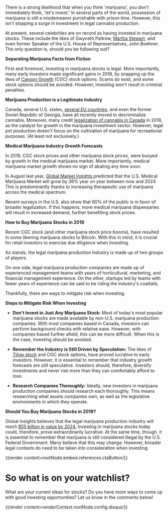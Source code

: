 There is a strong likelihood that when you think 'marijuana', you don't immediately think, 'let's invest.' In several parts of the world, possession of marijuana is still a misdemeanor punishable with prison time. However, this isn't stopping a surge in investment in legal cannabis production.

At present, several celebrities are on record as having invested in marijuana stocks. These include the likes of Gwyneth Paltrow, [Martha Stewart,](https://www.foxbusiness.com/business-leaders/celebrities-who-have-invested-in-the-marijuana-industry) and even former Speaker of the U.S. House of Representatives, John Boehner. The only question is, should you be following suit?

**Separating Marijuana Facts from Fiction**

First and foremost, investing in marijuana stocks is legal. More importantly, many early investors made significant gains in 2018, by snapping up the likes of [Canopy Growth](https://www.canopygrowth.com/) (CGC) stock options. Scams do exist, and some stock options should be avoided. However, investing won't result in criminal penalties.

**Marijuana Production is a Legitimate Industry**

Canada, several U.S. states, [several EU countries](https://www.thrillist.com/vice/30-places-where-weed-is-legal-cities-and-countries-with-decriminalized-marijuana), and even the former Soviet Republic of Georgia, have all recently moved to decriminalize cannabis. Moreover, many credit [legalization of cannabis in Canada](https://edition.cnn.com/2018/10/17/health/canada-legalizes-recreational-marijuana/index.html) in 2018, as the catalyst for growth in the marijuana investment sector. However, legal pot production doesn't focus on the cultivation of marijuana for recreational purposes. (At least not exclusively.)

**Medical Marijuana Industry Growth Forecasts**

In 2018, CGC stock prices and other marijuana stock prices, were buoyed by growth in the medical marijuana market. More importantly, medical marijuana market growth shows no sign of abating any time soon.

In August last year, [Global Market Insights ](https://www.gminsights.com/industry-analysis/medical-marijuana-market)predicted that the U.S. Medical Marijuana Market will grow by 36% year on year between now and 2024. This is predominantly thanks to increasing therapeutic use of marijuana across the medical spectrum.

Recent surveys in the U.S. also show that 60% of the public is in favor of broader legalization. If this happens, more medical marijuana dispensaries will result in increased demand, further benefiting stock prices.

**How to Buy Marijuana Stocks in 2019**

Recent CGC stock (and other marijuana stock price booms), have resulted in some likening marijuana stocks to Bitcoin. With this in mind, it is crucial for retail investors to exercise due diligence when investing.

As stands, the legal marijuana production industry is made up of two groups of players.

On one side, legal marijuana production companies are made up of experienced management teams with years of horticultural, marketing, and financial management experience. On the other, startups led by teams with fewer years of experience can be said to be riding the industry's coattails.

Thankfully, there are ways to mitigate risk when investing.

**Steps to Mitigate Risk When Investing**

-   **Don't Invest in Just Any Marijuana Stock:** Most of today's most popular marijuana stocks are made available by non-U.S. marijuana production companies. With most companies based in Canada, investors can perform background checks with relative ease. However, with companies based further afield, this can be more difficult. When this is the case, investing should be avoided.

-   **Remember the Industry is Still Driven by Speculation:** The likes of [Tilray stock](https://www.tilray.com/) and CGC stock options, have proved lucrative to early investors. However, it is essential to remember that industry growth forecasts are still speculative. Investors should, therefore, diversify investments and never risk more than they can comfortably afford to lose.

-   **Research Companies Thoroughly:** Ideally, new investors in marijuana production companies should research each thoroughly. This means researching what assets companies own, as well as the legislative environments in which they operate.

**Should You Buy Marijuana Stocks in 2019?**

Global Insights believes that the legal marijuana production industry will reach [$55 billion in value by 2024.](https://www.gminsights.com/industry-analysis/medical-marijuana-market) Investing in marijuana stocks today could, therefore, prove extraordinarily lucrative. At the same time, though, it is essential to remember that marijuana is still considered illegal by the U.S. Federal Government. Many believe that this may change. However, broader legal contexts do need to be taken into consideration when investing.


{{render content=rootNode.embed.references.ctaButton/}}


# So what is on your watchlist?

What are your current ideas for stocks? Do you have more ways to come up with good
investing opportunities? Let us know in the comments below!

{{render content=renderContext.rootNode.config.disqus/}}

